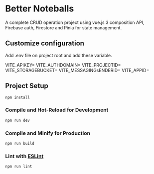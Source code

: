 # Better Noteballs

A complete CRUD operation project using vue.js 3 composition API, Firebase auth, Firestore and Pinia for state management. 

## Customize configuration

Add .env file on project root and add these variable.

VITE_APIKEY=
VITE_AUTHDOMAIN=
VITE_PROJECTID=
VITE_STORAGEBUCKET=
VITE_MESSAGINGsENDERID=
VITE_APPID=

## Project Setup

```sh
npm install
```

### Compile and Hot-Reload for Development

```sh
npm run dev
```

### Compile and Minify for Production

```sh
npm run build
```

### Lint with [ESLint](https://eslint.org/)

```sh
npm run lint
```
